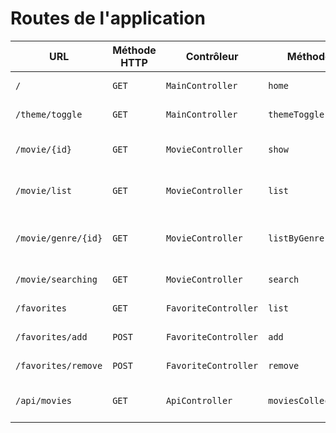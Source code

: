 # Routes de l'application

| URL                 | Méthode HTTP | Contrôleur           | Méthode            | Titre HTML                          | Commentaire                              |
| ------------------- | ------------ | -------------------- | ------------------ | ----------------------------------- | ---------------------------------------- |
| `/`                 | `GET`        | `MainController`     | `home`             | Bienvenue sur O'flix                | Page d'accueil                           |
| `/theme/toggle`     | `GET`        | `MainController`     | `themeToggle`      | changement de theme                 | vchangement de theme                     |
| `/movie/{id}`       | `GET`        | `MovieController`    | `show`             | O'flix - Titre du film/série        | Page détails d'un film/série             |
| `/movie/list`       | `GET`        | `MovieController`    | `list`             | Liste des films et séries           | Affichage list filmms et series          |
| `/movie/genre/{id}` | `GET`        | `MovieController`    | `listByGenre`      | Liste des films et séries par genre | Affichage list films et series par genre |
| `/movie/searching`  | `GET`        | `MovieController`    | `search`           | Recherche film ou série             | Résultat de la recherche                 |
| `/favorites`        | `GET`        | `FavoriteController` | `list`             | Favoris                             | Les favoris d'un user                    |
| `/favorites/add`    | `POST`       | `FavoriteController` | `add`              | Ajouter aux favoris                 | Les favoris d'un user                    |
| `/favorites/remove` | `POST`       | `FavoriteController` | `remove`           | Supprimer des favoris               | Les favoris d'un user                    |
| `/api/movies`       | `GET`        | `ApiController`      | `moviesCollection` | Liste des fims                      | Liste des films en JSON                  |
